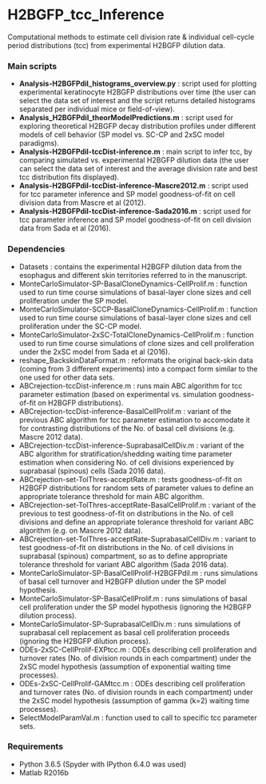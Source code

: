 # H2BGFP_tcc_Inference
Computational methods to estimate cell division rate & individual cell-cycle period distributions (tcc) from experimental H2BGFP dilution data.

### Main scripts
- **Analysis-H2BGFPdil_histograms_overview.py** : script used for plotting experimental keratinocyte H2BGFP distributions over time (the user can select the data set of interest and the script returns detailed histograms separated per individual mice or field-of-view).
- **Analysis_H2BGFPdil_theorModelPredictions.m** : script used for exploring theoretical H2BGFP decay distribution profiles under different models of cell behavior (SP model vs. SC-CP and 2xSC model paradigms).  
- **Analysis-H2BGFPdil-tccDist-inference.m** : main script to infer tcc, by comparing simulated vs. experimental H2BGFP dilution data (the user can select the data set of interest and the average division rate and best tcc distribution fits displayed).
- **Analysis-H2BGFPdil-tccDist-inference-Mascre2012.m** : script used for tcc parameter inference and SP model goodness-of-fit on cell division data from Mascre et al (2012).
- **Analysis-H2BGFPdil-tccDist-inference-Sada2016.m** : script used for tcc parameter inference and SP model goodness-of-fit on cell division data from Sada et al (2016).

### Dependencies
- Datasets : contains the experimental H2BGFP dilution data from the esophagus and different skin territories referred to in the manuscript.
- MonteCarloSimulator-SP-BasalCloneDynamics-CellProlif.m : function used to run time course simulations of basal-layer clone sizes and cell proliferation under the SP model.
- MonteCarloSimulator-SCCP-BasalCloneDynamics-CellProlif.m : function used to run time course simulations of basal-layer clone sizes and cell proliferation under the SC-CP model.
- MonteCarloSimulator-2xSC-TotalCloneDynamics-CellProlif.m : function used to run time course simulations of clone sizes and cell proliferation under the 2xSC model from Sada et al (2016).
- reshape_BackskinDataFormat.m : reformats the original back-skin data (coming from 3 different experiments) into a compact form similar to the one used for other data sets.
- ABCrejection-tccDist-inference.m : runs main ABC algorithm for tcc parameter estimation (based on experimental vs. simulation goodness-of-fit on H2BGFP distributions).
- ABCrejection-tccDist-inference-BasalCellProlif.m : variant of the previous ABC algorithm for tcc parameter estimation to accomodate it for contrasting distributions of the No. of basal cell divisions (e.g. Mascre 2012 data).
- ABCrejection-tccDist-inference-SuprabasalCellDiv.m : variant of the ABC algorithm for stratification/shedding waiting time parameter estimation when considering No. of cell divisions experienced by suprabasal (spinous) cells (Sada 2016 data).
- ABCrejection-set-TolThres-acceptRate.m : tests goodness-of-fit on H2BGFP distributions for random sets of parameter values to define an appropriate tolerance threshold for main ABC algorithm.
- ABCrejection-set-TolThres-acceptRate-BasalCellProlif.m : variant of the previous to test goodness-of-fit on distributions in the No. of cell divisions and define an appropriate tolerance threshold for variant ABC algorithm (e.g. on Mascre 2012 data).
- ABCrejection-set-TolThres-acceptRate-SuprabasalCellDiv.m : variant to test goodness-of-fit on distributions in the No. of cell divisions in suprabasal (spinous) compartment, so as to define appropriate tolerance threshold for variant ABC algorithm (Sada 2016 data).
- MonteCarloSimulator-SP-BasalCellProlif-H2BGFPdil.m : runs simulations of basal cell turnover and H2BGFP dilution under the SP model hypothesis.
- MonteCarloSimulator-SP-BasalCellProlif.m : runs simulations of basal cell proliferation under the SP model hypothesis (ignoring the H2BGFP dilution process).
- MonteCarloSimulator-SP-SuprabasalCellDiv.m : runs simulations of suprabasal cell replacement as basal cell proliferation proceeds (ignoring the H2BGFP dilution process).
- ODEs-2xSC-CellProlif-EXPtcc.m : ODEs describing cell proliferation and turnover rates (No. of division rounds in each compartment) under the 2xSC model hypothesis (assumption of exponential waiting time processes).
- ODEs-2xSC-CellProlif-GAMtcc.m : ODEs describing cell proliferation and turnover rates (No. of division rounds in each compartment) under the 2xSC model hypothesis (assumption of gamma (k=2) waiting time processes).
- SelectModelParamVal.m : function used to call to specific tcc parameter sets.

### Requirements
- Python 3.6.5	(Spyder with IPython 6.4.0 was used)
- Matlab R2016b
